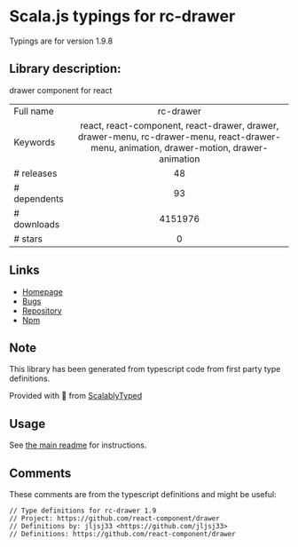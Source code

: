 
# Scala.js typings for rc-drawer

Typings are for version 1.9.8

## Library description:
drawer component for react

|                    |                 |
| ------------------ | :-------------: |
| Full name          | rc-drawer |
| Keywords           | react, react-component, react-drawer, drawer, drawer-menu, rc-drawer-menu, react-drawer-menu, animation, drawer-motion, drawer-animation |
| # releases         | 48 |
| # dependents       | 93 |
| # downloads        | 4151976 |
| # stars            | 0 |

## Links
- [Homepage](https://github.com/ant-motion/drawer)
- [Bugs](https://github.com/ant-motion/drawer/issues)
- [Repository](https://github.com/ant-motion/drawer)
- [Npm](https://www.npmjs.com/package/rc-drawer)
    


## Note
This library has been generated from typescript code from first party type definitions.

Provided with :purple_heart: from [ScalablyTyped](https://github.com/oyvindberg/ScalablyTyped)

## Usage
See [the main readme](../../readme.md) for instructions.

## Comments

These comments are from the typescript definitions and might be useful:
```
// Type definitions for rc-drawer 1.9
// Project: https://github.com/react-component/drawer
// Definitions by: jljsj33 <https://github.com/jljsj33>
// Definitions: https://github.com/react-component/drawer

```

